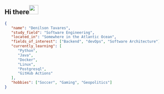 ## Hi there<img src="https://media.giphy.com/media/hvRJCLFzcasrR4ia7z/giphy.gif" width="30px"/>
```json
{
   "name": "Denilson Tavares",
   "study_field": "Software Engineering",
   "located_in": "Somewhere in the Atlantic Ocean",
   "fields_of_interest": ["Backend", "devOps", "Software Architecture"],
   "currently_learning": [
      "Python",
      "Java",
      "Docker",
      "Linux",
      "Postgresql",
      "GitHub Actions"
   ],
   "hobbies": ["Soccer", "Gaming", "Geopolitics"]
}
```
<!--
<br />
## Skills
Backend
<br />
[![My Skills](https://skills.thijs.gg/icons?i=java,py,flask&theme=dark)](https://skills.thijs.gg)
<br />
FrontEnd
<br />
[![My Skills](https://skills.thijs.gg/icons?i=html,css,js,angular&theme=dark)](https://skills.thijs.gg)
<br />
DataBase
<br />
[![My Skills](https://skills.thijs.gg/icons?i=mysql,postgres,firebase&theme=dark)](https://skills.thijs.gg)
<br />
Others
<br />
[![My Skills](https://skills.thijs.gg/icons?i=figma,docker,git,vim,androidstudio,linux,&theme=dark)](https://skills.thijs.gg)

I'm Denilson. I'm a student of software engineering. I'm passionate about the development, so I've study/create some projects and I've always loved to produce a lot of content during my career.

In my free time I like to listen to music (🎵), to watch documentaries (🎞️),to play (and watch) soccer (⚽️), to read some books (📚).
<p>
        <img src="https://github-readme-stats.anuraghazra1.vercel.app/api/top-langs/?username=Denilson-Semedo&layout=compact&theme=radical"/>
        <img align="right" width="420px" title="🔥 Get streak stats for your profile at git.io/streak-stats" alt="Denilson's streak" src="https://github-readme-streak-stats.herokuapp.com/?user=Denilson-Semedo&theme=omni&hide_border=true&stroke=0000&background=060A0CD0"/>
        <br />
[![ko-fi](https://ko-fi.com/img/githubbutton_sm.svg)](https://ko-fi.com/C1C41XK7F)
<br />
</p> -->
